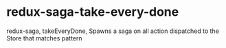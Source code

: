 # redux-saga-take-every-done
redux-saga, takeEveryDone, Spawns a saga on all action dispatched to the Store that matches pattern

